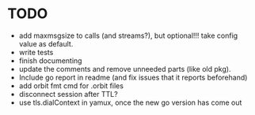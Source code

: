 # TODO
- add maxmsgsize to calls (and streams?), but optional!!! take config value as default.
- write tests
- finish documenting
- update the comments and remove unneeded parts (like old pkg).
- Include go report in readme (and fix issues that it reports beforehand)
- add orbit fmt cmd for .orbit files
- disconnect session after TTL?
- use tls.dialContext in yamux, once the new go version has come out